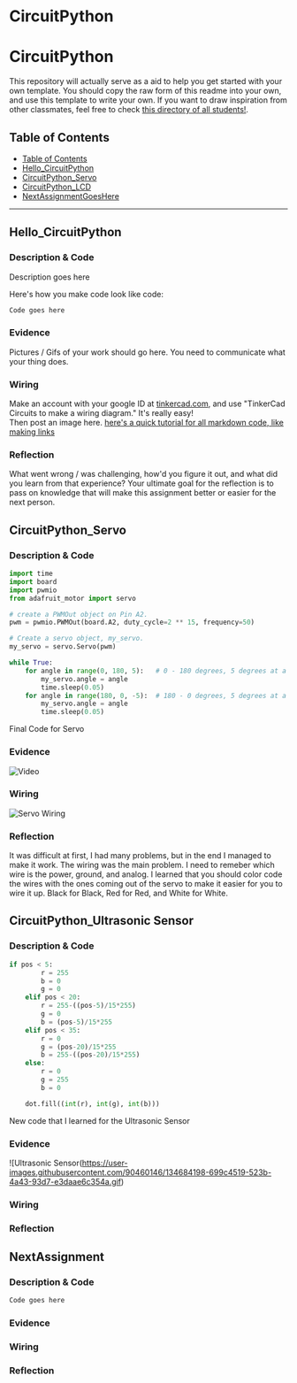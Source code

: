 # CircuitPython

# CircuitPython
This repository will actually serve as a aid to help you get started with your own template.  You should copy the raw form of this readme into your own, and use this template to write your own.  If you want to draw inspiration from other classmates, feel free to check [this directory of all students!](https://github.com/chssigma/Class_Accounts).
## Table of Contents
* [Table of Contents](#TableOfContents)
* [Hello_CircuitPython](#Hello_CircuitPython)
* [CircuitPython_Servo](#CircuitPython_Servo)
* [CircuitPython_LCD](#CircuitPython_LCD)
* [NextAssignmentGoesHere](#NextAssignment)
---

## Hello_CircuitPython

### Description & Code
Description goes here

Here's how you make code look like code:

```python
Code goes here

```


### Evidence
Pictures / Gifs of your work should go here.  You need to communicate what your thing does.

### Wiring
Make an account with your google ID at [tinkercad.com](https://www.tinkercad.com/learn/circuits), and use "TinkerCad Circuits to make a wiring diagram."  It's really easy!  
Then post an image here.   [here's a quick tutorial for all markdown code, like making links](https://guides.github.com/features/mastering-markdown/)

### Reflection
What went wrong / was challenging, how'd you figure it out, and what did you learn from that experience?  Your ultimate goal for the reflection is to pass on knowledge that will make this assignment better or easier for the next person.




## CircuitPython_Servo

### Description & Code

```python
import time
import board
import pwmio
from adafruit_motor import servo

# create a PWMOut object on Pin A2.
pwm = pwmio.PWMOut(board.A2, duty_cycle=2 ** 15, frequency=50)

# Create a servo object, my_servo.
my_servo = servo.Servo(pwm)

while True:
    for angle in range(0, 180, 5):   # 0 - 180 degrees, 5 degrees at a time.
        my_servo.angle = angle
        time.sleep(0.05)
    for angle in range(180, 0, -5):  # 180 - 0 degrees, 5 degrees at a time.
        my_servo.angle = angle
        time.sleep(0.05)

```
 Final Code for Servo

### Evidence

![Video](https://user-images.githubusercontent.com/90460146/133450204-ae1c807d-1da8-4b4b-83ce-24062d0f11ea.gif)

### Wiring

![Servo Wiring](https://user-images.githubusercontent.com/90460146/133452674-86a69bfd-a632-4746-9df8-652005c39daa.png)


### Reflection

It was difficult at first, I had many problems, but in the end I managed to make it work. The wiring was the main problem. I need to remeber which wire is the power, ground, and analog. I learned that you should color code the wires with the ones coming out of the servo to make it easier for you to wire it up. Black for Black, Red for Red, and White for White.


## CircuitPython_Ultrasonic Sensor

### Description & Code

```python
if pos < 5:
        r = 255
        b = 0
        g = 0
    elif pos < 20:
        r = 255-((pos-5)/15*255)
        g = 0
        b = (pos-5)/15*255
    elif pos < 35:
        r = 0
        g = (pos-20)/15*255
        b = 255-((pos-20)/15*255)
    else:
        r = 0
        g = 255
        b = 0

    dot.fill((int(r), int(g), int(b)))

```
New code that I learned for the Ultrasonic Sensor



### Evidence

![Ultrasonic Sensor(https://user-images.githubusercontent.com/90460146/134684198-699c4519-523b-4a43-93d7-e3daae6c354a.gif)



### Wiring

### Reflection





## NextAssignment

### Description & Code

```python
Code goes here

```

### Evidence

### Wiring

### Reflection
